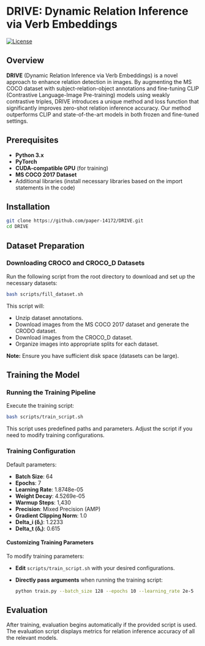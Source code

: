# DRIVE: Dynamic Relation Inference via Verb Embeddings

[![License](https://img.shields.io/badge/license-MIT-blue.svg)](LICENSE)

## Overview

**DRIVE** (Dynamic Relation Inference via Verb Embeddings) is a novel approach to enhance relation detection in images. By augmenting the MS COCO dataset with subject-relation-object annotations and fine-tuning CLIP (Contrastive Language-Image Pre-training) models using weakly contrastive triples, DRIVE introduces a unique method and loss function that significantly improves zero-shot relation inference accuracy. Our method outperforms CLIP and state-of-the-art models in both frozen and fine-tuned settings.

## Prerequisites

- **Python 3.x**
- **PyTorch**
- **CUDA-compatible GPU** (for training)
- **MS COCO 2017 Dataset**
- Additional libraries (install necessary libraries based on the import statements in the code)

## Installation
   ```bash
   git clone https://github.com/paper-14172/DRIVE.git
   cd DRIVE
   ```

## Dataset Preparation

### Downloading CROCO and CROCO_D Datasets

Run the following script from the root directory to download and set up the necessary datasets:

```bash
bash scripts/fill_dataset.sh
```

This script will:

- Unzip dataset annotations.
- Download images from the MS COCO 2017 dataset and generate the CRODO dataset.
- Download images from the CROCO_D dataset.
- Organize images into appropriate splits for each dataset.

**Note:** Ensure you have sufficient disk space (datasets can be large).

## Training the Model

### Running the Training Pipeline

Execute the training script:

```bash
bash scripts/train_script.sh
```

This script uses predefined paths and parameters. Adjust the script if you need to modify training configurations.

### Training Configuration

Default parameters:

- **Batch Size**: 64
- **Epochs**: 7
- **Learning Rate**: 1.8748e-05
- **Weight Decay**: 4.5269e-05
- **Warmup Steps**: 1,430
- **Precision**: Mixed Precision (AMP)
- **Gradient Clipping Norm**: 1.0
- **Delta_i (δᵢ)**: 1.2233
- **Delta_t (δₜ)**: 0.615

#### Customizing Training Parameters

To modify training parameters:

- **Edit** `scripts/train_script.sh` with your desired configurations.
- **Directly pass arguments** when running the training script:

  ```bash
  python train.py --batch_size 128 --epochs 10 --learning_rate 2e-5
  ```

## Evaluation

After training, evaluation begins automatically if the provided script is used. 
The evaluation script displays metrics for relation inference accuracy of all the relevant models.
